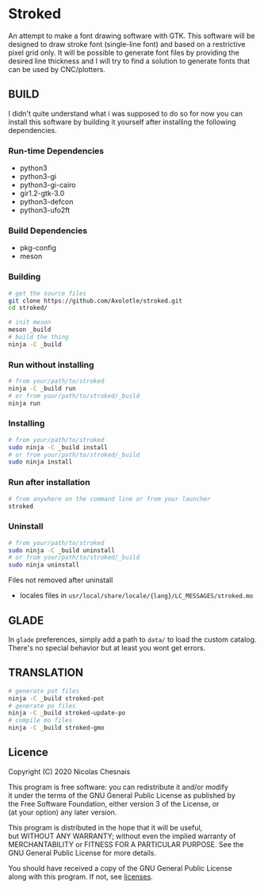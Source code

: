 # Stroked

An attempt to make a font drawing software with GTK.
This software will be designed to draw stroke font (single-line font) and based on a restrictive pixel grid only.
It will be possible to generate font files by providing the desired line thickness and I will try to find a solution to generate fonts that can be used by CNC/plotters.

## BUILD

I didn't quite understand what i was supposed to do so for now you can install this software by building it yourself after installing the following dependencies.

### Run-time Dependencies
- python3
- python3-gi
- python3-gi-cairo
- gir1.2-gtk-3.0
- python3-defcon
- python3-ufo2ft

### Build Dependencies
- pkg-config
- meson

### Building

```bash
# get the source files
git clone https://github.com/Axolotle/stroked.git
cd stroked/

# init meson
meson _build
# build the thing
ninja -C _build
```

### Run without installing

```bash
# from your/path/to/stroked
ninja -C _build run
# or from your/path/to/stroked/_build
ninja run
```

### Installing

```bash
# from your/path/to/stroked
sudo ninja -C _build install
# or from your/path/to/stroked/_build
sudo ninja install
```

### Run after installation
```bash
# from anywhere on the command line or from your launcher
stroked
```

### Uninstall
```bash
# from your/path/to/stroked
sudo ninja -C _build uninstall
# or from your/path/to/stroked/_build
sudo ninja uninstall
```

Files not removed after uninstall
- locales files in `usr/local/share/locale/{lang}/LC_MESSAGES/stroked.mo`


## GLADE

In `glade` preferences, simply add a path to `data/` to load the custom catalog.  
There's no special behavior but at least you wont get errors.


## TRANSLATION

```bash
# generate pot files
ninja -C _build stroked-pot
# generate po files
ninja -C _build stroked-update-po
# compile mo files
ninja -C _build stroked-gmo
```

## Licence

Copyright (C) 2020 Nicolas Chesnais

This program is free software: you can redistribute it and/or modify  
it under the terms of the GNU General Public License as published by  
the Free Software Foundation, either version 3 of the License, or  
(at your option) any later version.

This program is distributed in the hope that it will be useful,  
but WITHOUT ANY WARRANTY; without even the implied warranty of  
MERCHANTABILITY or FITNESS FOR A PARTICULAR PURPOSE. See the  
GNU General Public License for more details.

You should have received a copy of the GNU General Public License  
along with this program. If not, see [licenses](https://www.gnu.org/licenses/).
